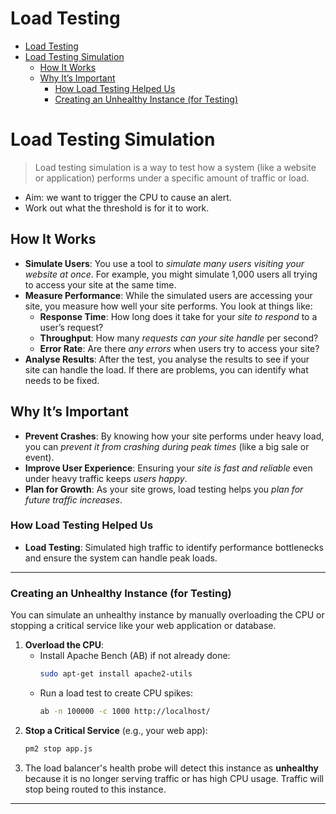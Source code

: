 # Load Testing
- [Load Testing](#load-testing)
- [Load Testing Simulation](#load-testing-simulation)
  - [How It Works](#how-it-works)
  - [Why It’s Important](#why-its-important)
    - [How Load Testing Helped Us](#how-load-testing-helped-us)
    - [Creating an Unhealthy Instance (for Testing)](#creating-an-unhealthy-instance-for-testing)

# Load Testing Simulation
> Load testing simulation is a way to test how a system (like a website or application) performs under a specific amount of traffic or load.

* Aim: we want to trigger the CPU to cause an alert. 
* Work out what the threshold is for it to work. 

## How It Works
* **Simulate Users**: You use a tool to *simulate many users visiting your website at once*. For example, you might simulate 1,000 users all trying to access your site at the same time.
* **Measure Performance**: While the simulated users are accessing your site, you measure how well your site performs. You look at things like:
  * **Response Time**: How long does it take for your *site to respond* to a user’s request?
  * **Throughput**: How many *requests can your site handle* per second?
  * **Error Rate**: Are there *any errors* when users try to access your site?
* **Analyse Results**: After the test, you analyse the results to see if your site can handle the load. If there are problems, you can identify what needs to be fixed.

## Why It’s Important
* **Prevent Crashes**: By knowing how your site performs under heavy load, you can *prevent it from crashing during peak times* (like a big sale or event).
* **Improve User Experience**: Ensuring your *site is fast and reliable* even under heavy traffic keeps *users happy*.
* **Plan for Growth**: As your site grows, load testing helps you *plan for future traffic increases*.

### How Load Testing Helped Us

- **Load Testing**: Simulated high traffic to identify performance bottlenecks and ensure the system can handle peak loads.

---

### Creating an Unhealthy Instance (for Testing)

You can simulate an unhealthy instance by manually overloading the CPU or stopping a critical service like your web application or database.

1. **Overload the CPU**:
   - Install Apache Bench (AB) if not already done:
     ```bash
     sudo apt-get install apache2-utils
     ```
   - Run a load test to create CPU spikes:
     ```bash
     ab -n 100000 -c 1000 http://localhost/
     ```
2. **Stop a Critical Service** (e.g., your web app):
   ```bash
   pm2 stop app.js
   ```
3. The load balancer's health probe will detect this instance as **unhealthy** because it is no longer serving traffic or has high CPU usage. Traffic will stop being routed to this instance.

---